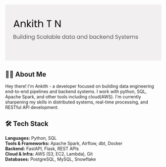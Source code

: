 <img src="https://github.com/ankithtn/ankithtn/blob/main/github-banner.png" alt="banner" />
<br>

##  👨‍💻 About Me
Hey there! I'm Ankith - a developer focused on building data engineering end-to-end pipelines and backend systems. I work with python, SQL, Apache Spark, and other tools including cloud(AWS). I'm currently sharpening my skills in distributed systems, real-time processing, and RESTful API development.
<br>

## 🛠️ Tech Stack

**Languages:** Python, SQL  
**Tools & Frameworks:** Apache Spark, Airflow, dbt, Docker  
**Backend:** FastAPI, Flask, REST APIs  
**Cloud & Infra:** AWS (S3, EC2, Lambda), Git  
**Databases:** PostgreSQL, MySQL, Snowflake
